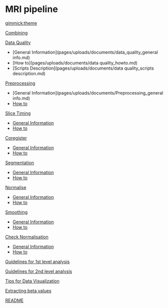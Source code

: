 <!--
  -- Name of your wiki
  -- Do NOT remove the leading `#` character.
  -->

# MRI pipeline


<!--
  -- Default theme
  -- (Read: http://dynalon.github.io/mdwiki/#!customizing.md#Theme_chooser)
  -->

[gimmick:theme](spacelab)


<!--
  -- Navigation
  -- (Read: http://dynalon.github.io/mdwiki/#!quickstart.md#Adding_a_navigation)
  -->
  
[Combining](pages/combining.md)

[Data Quality]()

* [General Information](pages/uploads/documents/data_quality_general info.md)
* [How to](pages/uploads/documents/data quality_howto.md)
* [Scripts Description](pages/uploads/documents/data quality_scripts description.md)

[Preprocessing]()

* [General Information](pages/uploads/documents/Preprocessing_general info.md)
* [How to](pages/uploads/documents/Preprocessing_howto.md)

[Slice Timing]()

* [General Information](pages/uploads/documents/Slice_Timing_general_info.md)
* [How to](pages/uploads/documents/Slice_Timing_howto.md)

[Coregister]()

* [General Information](pages/uploads/documents/Coregister_general_info.md)
* [How to](pages/uploads/documents/Coregister_howto.md)

[Segmentation]()

* [General Information](pages/uploads/documents/Segmentation_general_info.md)
* [How to](pages/uploads/documents/Segmentation_howto.md)

[Normalise]()

* [General Information](pages/uploads/documents/Normalise_general_info.md)
* [How to](pages/uploads/documents/Normalise_howto.md)

[Smoothing]()

* [General Information](pages/uploads/documents/Smoothing_general_info.md)
* [How to](pages/uploads/documents/Smoothing_howto.md)

[Check Normalisation]()

* [General Information](pages/uploads/documents/Check_normalisation_general_info.md)
* [How to](pages/uploads/documents/Check_normalisation_howto.md)

[Guidelines for 1st level analysis](pages/uploads/documents/Guidelines_for_1st_level.md)

[Guidelines for 2nd level analysis](pages/uploads/documents/Guidelines_for_2nd_level.md)

[Tips for Data Visualization](pages/uploads/documents/Tips_for_Data_Visualization.md)

[Extracting beta values](pages/uploads/documents/Beta_values.md)

[README](../README.md)


<!-- A more complex navigation example: ----------------------------------------

[Menu Item 1]()

  * # SubMenu Heading 1
  * [SubMenu Item 1](pages/subitem1.md)
  * [SubMenu Item 2](pages/subitem2.md)
  - - - -
  * # SubMenu Heading 2
  * [SubMenu Item 3](pages/subitem3.md)
  - - - -
  * # SubMenu Heading 3
  * [SubMenu Item 3](pages/subitem3.md)

[Menu Item 2](pages/item2.md)

[Menu Item 3](pages/item3.md)

---------------------------------------------------------------------------- -->

<!--
  -- Change the Language
  -- Could be useful when there's more than one language wiki.
  -->

<!--
[Change the Language]()

  * [English (United States)](/en_US/)
  * [English (United Kingdom)](/en_GB/)
  * [Italian](/it/)
-->

<!--
  -- Let the user choose a theme
  -- (Read: http://dynalon.github.io/mdwiki/#!quickstart.md#Adding_a_navigation)
  -->

<!--
[gimmick:themechooser](Choose theme)
-->
